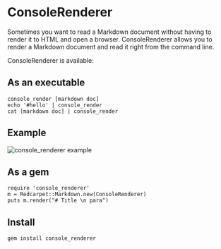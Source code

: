 # ConsoleRenderer

Sometimes you want to read a Markdown document without having to render it to HTML and open a browser. ConsoleRenderer allows you to render a Markdown document and read it right from the command line.

ConsoleRenderer is available:

## As an executable

	console_render [markdown doc]
	echo '#hello' | console_render
	cat [markdown doc] | console_render

## Example

![console_renderer example](http://static.adit.io/images/console_renderer.png)

## As a gem

	require 'console_renderer'
	m = Redcarpet::Markdown.new(ConsoleRenderer)
	puts m.render("# Title \n para")

## Install

	gem install console_renderer
